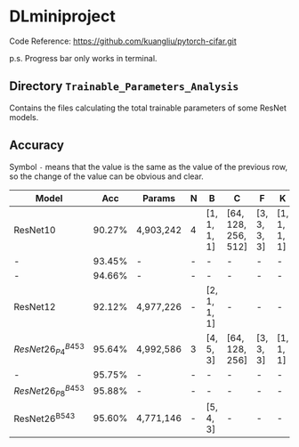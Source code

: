 # DLminiproject

Code Reference: https://github.com/kuangliu/pytorch-cifar.git

p.s. Progress bar only works in terminal.

## Directory `Trainable_Parameters_Analysis`

Contains the files calculating the total trainable parameters of some ResNet models.

## Accuracy

Symbol `-` means that the value is the same as the value of the previous row, so the change of the value can be obvious and clear.

| Model  | Acc  |Params   |N|B           | C                 | F          | K          |P|LR   |E|
|--------|------|---------|-|------------|-------------------|------------|------------|-|-----|---|
|ResNet10|90.27%|4,903,242|4|[1, 1, 1, 1]|[64, 128, 256, 512]|[3, 3, 3, 3]|[1, 1, 1, 1]|4|0.001|200|
|-|93.45%|-        |-|-           |-                  |-           |-           |-|0.01 |-|
|-|94.66%|-        |-|-           |-                  |-           |-           |-|0.1  |-|
|ResNet12|92.12%|4,977,226|-|[2, 1, 1, 1]|-                  |-           |-           |-|-    |-|
|$ResNet26^{B453}_{P4}$|95.64%|4,992,586|3|[4, 5, 3]   |[64, 128, 256]     |[3, 3, 3]   |[1, 1, 1]   |-|-    |-|
|-|95.75%|-        |-|-           |-                  |-           |-           |-|-    |400|
|$ResNet26^{B453}_{P8}$|95.88%|-        |-|-           |-                  |-           |-           |8|-    |200|
|ResNet26<sup>B543|95.60%|4,771,146|-|[5, 4, 3]   |-                  |-           |-           |4|-    |-|
